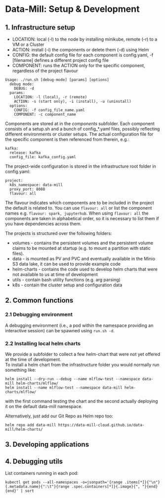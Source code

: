 # Data-Mill: Setup & Development

## 1. Infrastructure setup
* LOCATION: local (-l) to the node by installing minikube, remote (-r) to a VM or a Cluster
* ACTION: install (-i) the components or delete them (-d) using Helm
* CONFIG: the default config file for each component is config.yaml, -f [filename] defines a different project config file
* COMPONENT: runs the ACTION only for the specific component, regardless of the project flavour

```
Usage: ./run.sh [debug-mode] [params] [options]
  debug mode:
    DEBUG: -d
  params:
    LOCATION: -l (local), -r (remote)
    ACTION: -s (start only), -i (install), -u (uninstall)
  options:
    CONFIG: -f config_file_name.yaml
    COMPONENT: -c component_name
```

Components are stored at in the *components* subfolder. Each component consists of a setup.sh and a bunch of config_*.yaml files, possibly reflecting different environments or cluster setups.
The actual configuration file for the specific component is then referenced from therein, e.g.:

```
kafka:
  release: kafka
  config_file: kafka_config.yaml
```

The project-wide configuration is stored in the infrastructure root folder in config.yaml:
```
project:
  k8s_namespace: data-mill
  proxy_port: 8088
  flavour: all
```
The flavour indicates which components are to be included in the project the default is related to.
You can use `flavour: all` or list the component names e.g. `flavour: spark, jupyterhub`.
When using `flavour: all` the components are taken in alphabetical order, so it is necessary to list them if you have dependencies across them.

The projects is structured over the following folders:
* volumes - contains the persistent volumes and the persistent volume claims to be mounted at startup (e.g. to mount a partition with static files).
* data - is mounted as PV and PVC and eventually available in the Minio S3 data lake, it can be used to provide example code
* helm-charts - contains the code used to develop helm charts that were not available to us at time of development
* utils - contain bash utility functions (e.g. arg parsing)
* k8s - contain the cluster setup and configuration data

## 2. Common functions

### 2.1 Debugging environment
A debugging environment (i.e., a pod within the namespace providing an interactive session) can be spawned using `run.sh -d`.

### 2.2 Installing local helm charts
We provide a subfolder to collect a few helm-chart that were not yet offered at the time of development.   
To install a helm chart from the infrastructure folder you would normally run something like:
```
helm install --dry-run --debug --name mlflow-test --namespace data-mill helm-charts/mlflow/
helm install --name mlflow-test --namespace data-mill helm-charts/mlflow/
```
with the first command testing the chart and the second actually deploying it on the default data-mill namespace.

Alternatively, just add our Git Repo as Helm repo too:
```
helm repo add data-mill https://data-mill-cloud.github.io/data-mill/helm-charts/
```

## 3. Developing applications


## 4. Debugging utils

List containers running in each pod:
```
kubectl get pods --all-namespaces -o=jsonpath='{range .items[*]}{"\n"}{.metadata.name}{":\t"}{range .spec.containers[*]}{.image}{", "}{end}{end}' | sort
```
